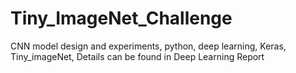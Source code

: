 # Tiny_ImageNet_Challenge
CNN model design and experiments, python, deep learning, Keras, Tiny_imageNet, 
Details can be found in Deep Learning Report
